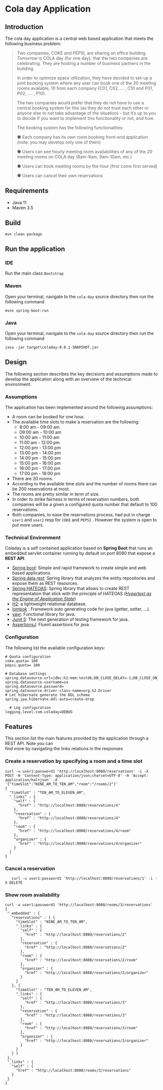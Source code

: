 # Cola day Application

## Introduction

The cola day application is a central web based application that meets the following business problem: 

> Two companies, COKE and PEPSI, are sharing an office building. Tomorrow is COLA day (for one day), that the two companies are celebrating.  They are hosting a number of business partners in the building.
> 
>  In order to optimize space utilization, they have decided to set-up a joint booking system where any user can book one of the 20 meeting rooms available, 10 from each company (C01, C02, ... , C10 and P01, P02, .... , P10).
>   
>  The two companies would prefer that they do not  have to use a central booking system for this (as they do not trust each other or anyone else to not take advantage of the situation) - but it’s up to you to decide if you want to implement this functionality or not, and how. 
>  
>  The booking system has the following functionalities: 
>  
> ● Each company has its own room booking front-end  application (note: you may develop only one of them)
>  
>  ● Users can see hourly meeting room availabilities of any of the 20 meeting rooms on COLA day (8am-9am, 9am-10am, etc.)
>  
> ● Users can book meeting rooms by  the hour (first come first served)
> 
> ● Users can cancel their own reservations


## Requirements

 - Java 11
 - Maven 3.5

## Build
  
```  
mvn clean package  
```

## Run the application

###  IDE

Run the main class `Bootstrap`

###  Maven

Open your terminal, navigate to the `cola-day` source directory then run the following command 
```
mvnx spring-boot:run
```
### Java

Open your terminal, navigate to the `cola-day` source directory then run the following command
```
java -jar target\coladay-0.0.1-SNAPSHOT.jar
```


## Design

The following section describes the key decisions and assumptions made to develop the application along with an overview of the technical environment.

### Assumptions

The application has been implemented around the following assumptions:

 - A room can be booked for one hour.
 - The available time slots to make a reservation are the following:
	 - 8:00 am - 09:00 am
	 - 09:00 am - 10:00 am
	 - 10:00 am - 11:00 am
	 - 11:00 am - 12:00 pm
	 - 12:00 pm - 13:00 pm
	 - 13:00 pm - 14:00 pm
	 - 14:00 pm - 15:00 pm
	 - 15:00 pm - 16:00 pm
	 - 16:00 pm - 17:00 pm
	 - 17:00 pm - 18:00 pm
 - There are 20 rooms.
 - According to the available time slots and the number of rooms there can be 200 reservations at most.
 - The rooms are pretty similar in term of size.
 - In order to strike fairness in terms of reservation numbers, both companies will be a given a configured quota  number that default  to 100 reservations. 
 -  Both companies, to ease the reservations process, had put in charge `user1` and `user2` resp for `COKE` and `PEPSI` . However the system is open to put more users.

### Technical Environment

Coladay is a self contained application based on **Spring Boot** that runs an embedded servlet container running by default on port 8080 that expose a **REST API**.  

 - [Spring boot](https://spring.io/projects/spring-boot): Simple and rapid framework to create simple and web based applications.
 - [Spring data rest](https://projects.spring.io/spring-data-rest/): Spring library that analyzes the entity repositories and expose them as REST resources.
 - [Spring HATEOAS](https://spring.io/projects/spring-hateoas):  Spring library that allows to create REST representation that stick with the principle of HATEOAS *([Hypertext as the Engine of Application State](https://www.wikiwand.com/en/HATEOAS)*)
 - [H2](http://www.h2database.com/html/main.html): a lightweight relational database.
 - [lombok](https://projectlombok.org/) : Framework auto generating code for java (getter, setter, ...).
 - [vavr](http://www.vavr.io): Functional library for java.
 - [Junit 5](https://junit.org/junit5/): The next generation of testing framework for java.
 - [AssertionsJ](http://joel-costigliola.github.io/assertj/): Fluent assertions for java.

### Configuration

The following list the available configuration keys:

```
# Quota configuration  
coke.quota= 100  
pepsi.quota= 100  

# Database settings 
spring.datasource.url=jdbc:h2:mem:testdb;DB_CLOSE_DELAY=-1;DB_CLOSE_ON_EXIT=FALSE;Mode=MYSQL  
spring.datasource.username=sa  
spring.datasource.password=  
spring.datasource.driver-class-name=org.h2.Driver  
# Let hibernate generate the DDL schema  
spring.jpa.hibernate.ddl-auto=create-drop  

  # Log configuration  
logging.level.com.coladay=DEBUG
```

## Features

This section list the main features provided by the application through a REST API.  Note you can   
find more by navigating the links relations in the responses

### Create a reservation by specifying a room and a time slot

```
curl -u user1:password1 'http://localhost:8080/reservations' -i -X POST -H 'Content-Type: application/json;charset=UTF-8' -H 'Accept: application/hal+json' -d '{"timeSlot":"NINE_AM_TO_TEN_AM","room":"/rooms/2"}'
{
  "timeSlot" : "TEN_AM_TO_ELEVEN_AM",
  "_links" : {
    "self" : {
      "href" : "http://localhost:8080/reservations/4"
    },
    "reservation" : {
      "href" : "http://localhost:8080/reservations/4"
    },
    "room" : {
      "href" : "http://localhost:8080/reservations/4/room"
    },
    "organizer" : {
      "href" : "http://localhost:8080/reservations/4/organizer"
    }
  }
}

```
###  Cancel a reservation
 ```
    curl -u user1:password1 'http://localhost:8080/reservations/1' -i -X DELETE
```

### Show room availability
 ```  
 curl -u user1:password1 'http://localhost:8080/rooms/3/reservations'
{
  "_embedded" : {
    "reservations" : [ {
      "timeSlot" : "NINE_AM_TO_TEN_AM",
      "_links" : {
        "self" : {
          "href" : "http://localhost:8080/reservations/2"
        },
        "reservation" : {
          "href" : "http://localhost:8080/reservations/2"
        },
        "room" : {
          "href" : "http://localhost:8080/reservations/2/room"
        },
        "organizer" : {
          "href" : "http://localhost:8080/reservations/2/organizer"
        }
      }
    }, {
      "timeSlot" : "TEN_AM_TO_ELEVEN_AM",
      "_links" : {
        "self" : {
          "href" : "http://localhost:8080/reservations/3"
        },
        "reservation" : {
          "href" : "http://localhost:8080/reservations/3"
        },
        "room" : {
          "href" : "http://localhost:8080/reservations/3/room"
        },
        "organizer" : {
          "href" : "http://localhost:8080/reservations/3/organizer"
        }
      }
    } ]
  },
  "_links" : {
    "self" : {
      "href" : "http://localhost:8080/rooms/3/reservations"
    }
  }
}      
```
